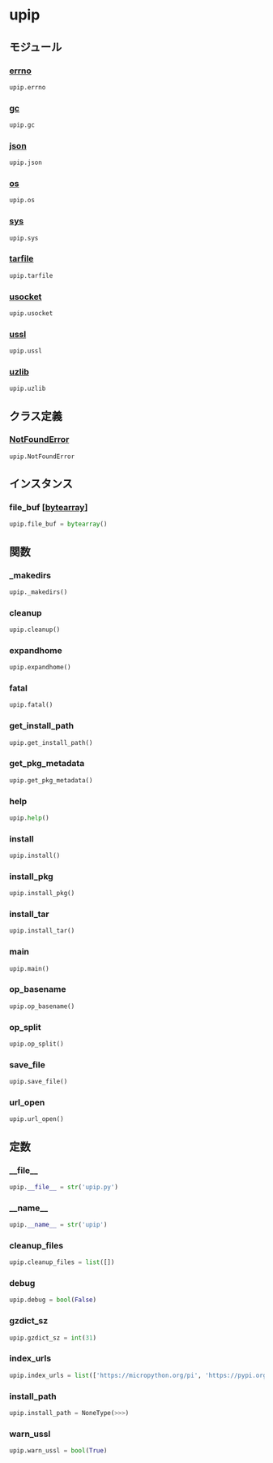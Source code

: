 # upip

## モジュール

### [errno](../errno/)
```python
upip.errno
```

### [gc](../gc/)
```python
upip.gc
```

### [json](../json/)
```python
upip.json
```

### [os](../os/)
```python
upip.os
```

### [sys](../sys/)
```python
upip.sys
```

### [tarfile](../upip_utarfile/)
```python
upip.tarfile
```

### [usocket](../usocket/)
```python
upip.usocket
```

### [ussl](../ussl/)
```python
upip.ussl
```

### [uzlib](../uzlib/)
```python
upip.uzlib
```
## クラス定義
### [NotFoundError](../../class/upip.NotFoundError/)
```python
upip.NotFoundError
```
## インスタンス
### file\_buf [[bytearray](../../class/builtins.bytearray/)]
```python
upip.file_buf = bytearray()
```
## 関数
### \_makedirs
```python
upip._makedirs()
```
### cleanup
```python
upip.cleanup()
```
### expandhome
```python
upip.expandhome()
```
### fatal
```python
upip.fatal()
```
### get\_install\_path
```python
upip.get_install_path()
```
### get\_pkg\_metadata
```python
upip.get_pkg_metadata()
```
### help
```python
upip.help()
```
### install
```python
upip.install()
```
### install\_pkg
```python
upip.install_pkg()
```
### install\_tar
```python
upip.install_tar()
```
### main
```python
upip.main()
```
### op\_basename
```python
upip.op_basename()
```
### op\_split
```python
upip.op_split()
```
### save\_file
```python
upip.save_file()
```
### url\_open
```python
upip.url_open()
```
## 定数
### \_\_file\_\_
```python
upip.__file__ = str('upip.py')
```
### \_\_name\_\_
```python
upip.__name__ = str('upip')
```
### cleanup\_files
```python
upip.cleanup_files = list([])
```
### debug
```python
upip.debug = bool(False)
```
### gzdict\_sz
```python
upip.gzdict_sz = int(31)
```
### index\_urls
```python
upip.index_urls = list(['https://micropython.org/pi', 'https://pypi.org/pypi'])
```
### install\_path
```python
upip.install_path = NoneType(>>>)
```
### warn\_ussl
```python
upip.warn_ussl = bool(True)
```
